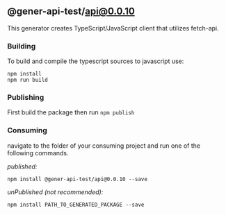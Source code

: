 ## @gener-api-test/api@0.0.10

This generator creates TypeScript/JavaScript client that utilizes fetch-api.

### Building

To build and compile the typescript sources to javascript use:
```
npm install
npm run build
```

### Publishing

First build the package then run ```npm publish```

### Consuming

navigate to the folder of your consuming project and run one of the following commands.

_published:_

```
npm install @gener-api-test/api@0.0.10 --save
```

_unPublished (not recommended):_

```
npm install PATH_TO_GENERATED_PACKAGE --save
